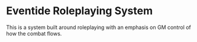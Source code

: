 # Eventide Roleplaying System

This is a system built around roleplaying with an emphasis on GM
control of how the combat flows.
